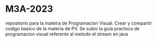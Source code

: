# M3A-2023
repositorio para la mateira de Programacion Visual.
Crear y compartir codigo basico de la materia de PV.
Se subio la guia practoca de programacion visual referente al metodo el stream en java
